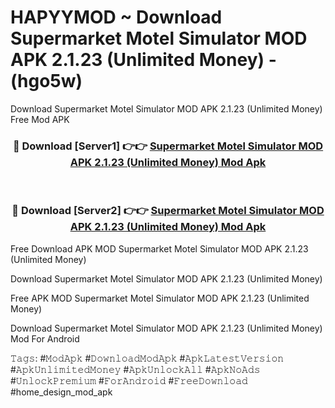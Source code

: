 # HAPYYMOD ~ Download Supermarket Motel Simulator MOD APK 2.1.23 (Unlimited Money) - (hgo5w)
Download Supermarket Motel Simulator MOD APK 2.1.23 (Unlimited Money) Free Mod APK

<div align="center">
<h3>🔴 Download [Server1] 👉👉 <a href="https://apk-comot.site?title=Supermarket_Motel_Simulator_MOD_APK_2.1.23_(Unlimited_Money)">Supermarket Motel Simulator MOD APK 2.1.23 (Unlimited Money) Mod Apk</a></h3><br>

<h3>🔴 Download [Server2] 👉👉 <a href="https://apk-comot.site?title=Supermarket_Motel_Simulator_MOD_APK_2.1.23_(Unlimited_Money)">Supermarket Motel Simulator MOD APK 2.1.23 (Unlimited Money) Mod Apk</a></h3>
</div>


Free Download APK MOD Supermarket Motel Simulator MOD APK 2.1.23 (Unlimited Money)

Download Supermarket Motel Simulator MOD APK 2.1.23 (Unlimited Money) 

Free APK MOD Supermarket Motel Simulator MOD APK 2.1.23 (Unlimited Money) 

Download Supermarket Motel Simulator MOD APK 2.1.23 (Unlimited Money) Mod For Android

𝚃𝚊𝚐𝚜: #𝙼𝚘𝚍𝙰𝚙𝚔 #𝙳𝚘𝚠𝚗𝚕𝚘𝚊𝚍𝙼𝚘𝚍𝙰𝚙𝚔 #𝙰𝚙𝚔𝙻𝚊𝚝𝚎𝚜𝚝𝚅𝚎𝚛𝚜𝚒𝚘𝚗 #𝙰𝚙𝚔𝚄𝚗𝚕𝚒𝚖𝚒𝚝𝚎𝚍𝙼𝚘𝚗𝚎𝚢 #𝙰𝚙𝚔𝚄𝚗𝚕𝚘𝚌𝚔𝙰𝚕𝚕 #𝙰𝚙𝚔𝙽𝚘𝙰𝚍𝚜 #𝚄𝚗𝚕𝚘𝚌𝚔𝙿𝚛𝚎𝚖𝚒𝚞𝚖 #𝙵𝚘𝚛𝙰𝚗𝚍𝚛𝚘𝚒𝚍 #𝙵𝚛𝚎𝚎𝙳𝚘𝚠𝚗𝚕𝚘𝚊𝚍 #home_design_mod_apk